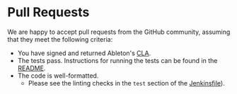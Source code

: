 Pull Requests
=============

We are happy to accept pull requests from the GitHub community, assuming that they meet
the following criteria:

- You have signed and returned Ableton's [CLA][cla].
- The tests pass. Instructions for running the tests can be found in the [README](readme).
- The code is well-formatted.
    * Please see the linting checks in the `test` section of the
      [Jenkinsfile][jenkinsfile]).


[cla]: http://ableton.github.io/cla/
[jenkinsfile]: https://github.com/Ableton/python-pipeline-utils/blob/main/Jenkinsfile
[readme]: https://github.com/Ableton/python-pipeline-utils/blob/main/README.md
